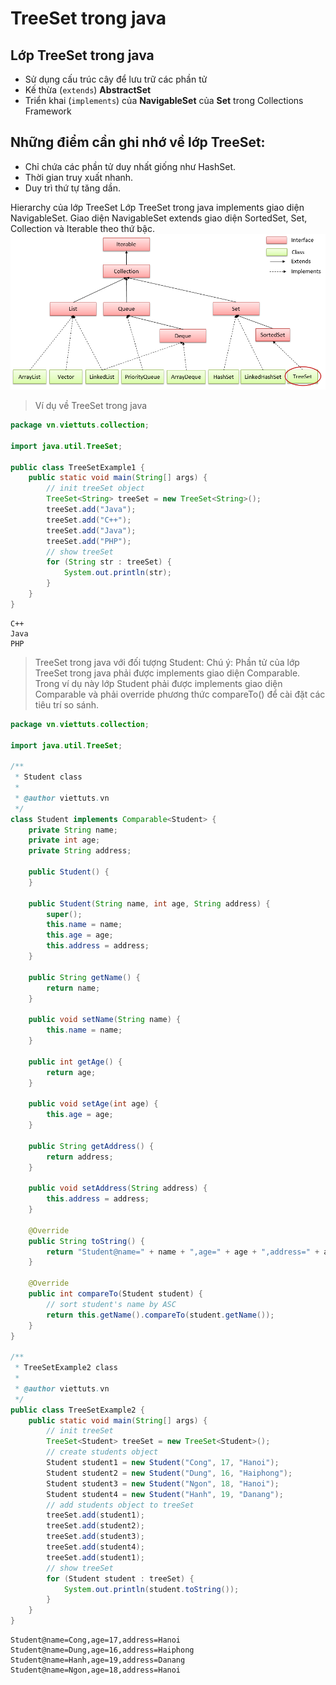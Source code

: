 # TreeSet trong java
## Lớp TreeSet trong java
- Sử dụng cấu trúc cây để lưu trữ các phần tử
- Kế thừa (```extends```) **AbstractSet**
- Triển khai (```implements```) của **NavigableSet** của **Set** trong Collections Framework 

## Những điểm cần ghi nhớ về lớp TreeSet:
- Chỉ chứa các phần tử duy nhất giống như HashSet.
- Thời gian truy xuất nhanh.
- Duy trì thứ tự tăng dần.

Hierarchy của lớp TreeSet
Lớp TreeSet trong java implements giao diện NavigableSet. Giao diện NavigableSet extends giao diện SortedSet, Set, Collection và Iterable theo thứ bậc.
![image-1](./image/treeset-trong-java.png)

> Ví dụ về TreeSet trong java
```java
package vn.viettuts.collection;
 
import java.util.TreeSet;
 
public class TreeSetExample1 {
    public static void main(String[] args) {
        // init treeSet object
        TreeSet<String> treeSet = new TreeSet<String>();
        treeSet.add("Java");
        treeSet.add("C++");
        treeSet.add("Java");
        treeSet.add("PHP");
        // show treeSet
        for (String str : treeSet) {
            System.out.println(str);
        }
    }
}
```
```
C++
Java
PHP
```

> TreeSet trong java với đối tượng Student:
> Chú ý: Phần tử của lớp TreeSet trong java phải được implements giao diện Comparable. Trong ví dụ này lớp Student phải được implements giao diện Comparable và phải override phương thức compareTo() để cài đặt các tiêu trí so sánh.

```java
package vn.viettuts.collection;
 
import java.util.TreeSet;
 
/**
 * Student class
 * 
 * @author viettuts.vn
 */
class Student implements Comparable<Student> {
    private String name;
    private int age;
    private String address;
 
    public Student() {
    }
 
    public Student(String name, int age, String address) {
        super();
        this.name = name;
        this.age = age;
        this.address = address;
    }
 
    public String getName() {
        return name;
    }
 
    public void setName(String name) {
        this.name = name;
    }
 
    public int getAge() {
        return age;
    }
 
    public void setAge(int age) {
        this.age = age;
    }
 
    public String getAddress() {
        return address;
    }
 
    public void setAddress(String address) {
        this.address = address;
    }
 
    @Override
    public String toString() {
        return "Student@name=" + name + ",age=" + age + ",address=" + address;
    }
 
    @Override
    public int compareTo(Student student) {
        // sort student's name by ASC
        return this.getName().compareTo(student.getName());
    }
}
 
/**
 * TreeSetExample2 class
 * 
 * @author viettuts.vn
 */
public class TreeSetExample2 {
    public static void main(String[] args) {
        // init treeSet
        TreeSet<Student> treeSet = new TreeSet<Student>();
        // create students object
        Student student1 = new Student("Cong", 17, "Hanoi");
        Student student2 = new Student("Dung", 16, "Haiphong");
        Student student3 = new Student("Ngon", 18, "Hanoi");
        Student student4 = new Student("Hanh", 19, "Danang");
        // add students object to treeSet
        treeSet.add(student1);
        treeSet.add(student2);
        treeSet.add(student3);
        treeSet.add(student4);
        treeSet.add(student1);
        // show treeSet
        for (Student student : treeSet) {
            System.out.println(student.toString());
        }
    }
}
```
```
Student@name=Cong,age=17,address=Hanoi
Student@name=Dung,age=16,address=Haiphong
Student@name=Hanh,age=19,address=Danang
Student@name=Ngon,age=18,address=Hanoi
```